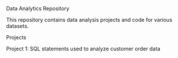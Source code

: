 Data Analytics Repository

This repository contains data analysis projects and code for various datasets.

Projects

Project 1: SQL statements used to analyze customer order data 
